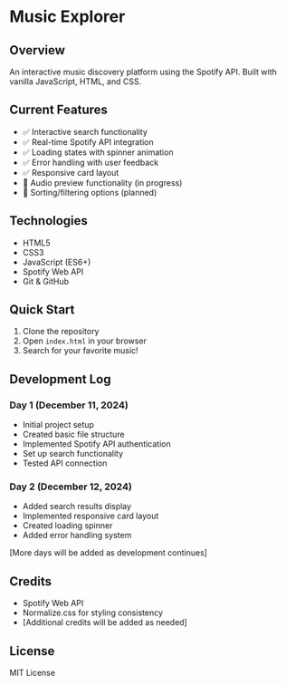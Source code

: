 # Music Explorer

## Overview
An interactive music discovery platform using the Spotify API. Built with vanilla JavaScript, HTML, and CSS.

## Current Features
- ✅ Interactive search functionality
- ✅ Real-time Spotify API integration
- ✅ Loading states with spinner animation
- ✅ Error handling with user feedback
- ✅ Responsive card layout
- 🔄 Audio preview functionality (in progress)
- 📝 Sorting/filtering options (planned)

## Technologies
- HTML5
- CSS3
- JavaScript (ES6+)
- Spotify Web API
- Git & GitHub

## Quick Start
1. Clone the repository
2. Open `index.html` in your browser
3. Search for your favorite music!

## Development Log

### Day 1 (December 11, 2024)
- Initial project setup
- Created basic file structure
- Implemented Spotify API authentication
- Set up search functionality
- Tested API connection

### Day 2 (December 12, 2024)
- Added search results display
- Implemented responsive card layout
- Created loading spinner
- Added error handling system

[More days will be added as development continues]

## Credits
- Spotify Web API
- Normalize.css for styling consistency
- [Additional credits will be added as needed]

## License
MIT License